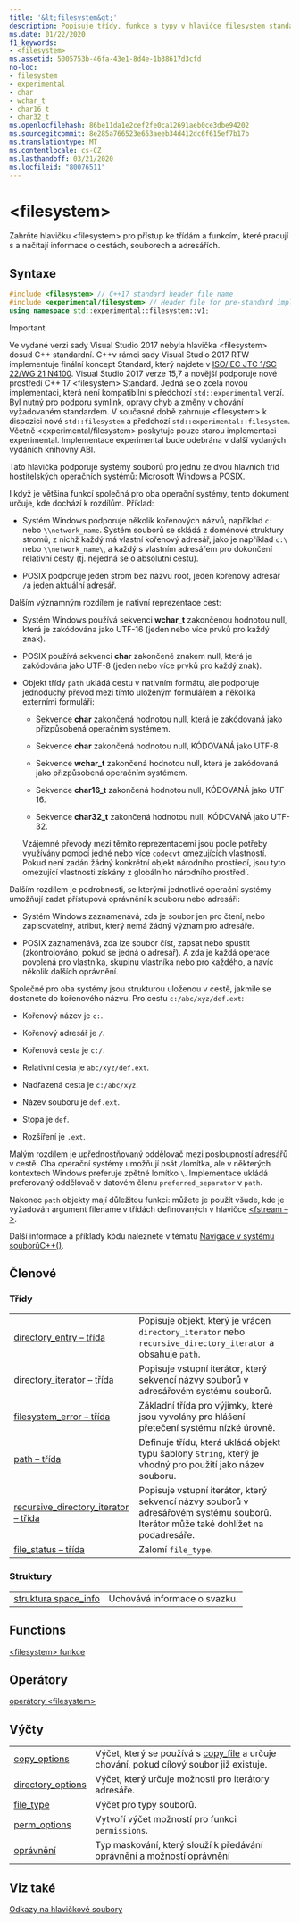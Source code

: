```yaml
---
title: '&lt;filesystem&gt;'
description: Popisuje třídy, funkce a typy v hlavičce filesystem standardní C++ knihovny.
ms.date: 01/22/2020
f1_keywords:
- <filesystem>
ms.assetid: 5005753b-46fa-43e1-8d4e-1b38617d3cfd
no-loc:
- filesystem
- experimental
- char
- wchar_t
- char16_t
- char32_t
ms.openlocfilehash: 86be11da1e2cef2fe0ca12691aeb0ce3dbe94202
ms.sourcegitcommit: 8e285a766523e653aeeb34d412dc6f615ef7b17b
ms.translationtype: MT
ms.contentlocale: cs-CZ
ms.lasthandoff: 03/21/2020
ms.locfileid: "80076511"
---
```

# &lt;filesystem&gt;

Zahrňte hlavičku &lt;filesystem> pro přístup ke třídám a funkcím, které pracují s a načítají informace o cestách, souborech a adresářích.

## <a name="syntax"></a>Syntaxe

```cpp
#include <filesystem> // C++17 standard header file name
#include <experimental/filesystem> // Header file for pre-standard implementation
using namespace std::experimental::filesystem::v1;
```

> [!IMPORTANT]
> Ve vydané verzi sady Visual Studio 2017 nebyla hlavička \<filesystem> dosud C++ standardní. C++v rámci sady Visual Studio 2017 RTW implementuje finální koncept Standard, který najdete v [ISO/IEC JTC 1/SC 22/WG 21 N4100](https://wg21.link/n4100). Visual Studio 2017 verze 15,7 a novější podporuje nové prostředí C++ 17 \<filesystem> Standard.
> Jedná se o zcela novou implementaci, která není kompatibilní s předchozí `std::experimental` verzí. Byl nutný pro podporu symlink, opravy chyb a změny v chování vyžadovaném standardem. V současné době zahrnuje \<filesystem> k dispozici nové `std::filesystem` a předchozí `std::experimental::filesystem`. Včetně \<experimental/filesystem> poskytuje pouze starou implementaci experimental. Implementace experimental bude odebrána v další vydaných vydáních knihovny ABI.

Tato hlavička podporuje systémy souborů pro jednu ze dvou hlavních tříd hostitelských operačních systémů: Microsoft Windows a POSIX.

I když je většina funkcí společná pro oba operační systémy, tento dokument určuje, kde dochází k rozdílům. Příklad:

- Systém Windows podporuje několik kořenových názvů, například `c:` nebo `\\network_name`. Systém souborů se skládá z doménové struktury stromů, z nichž každý má vlastní kořenový adresář, jako je například `c:\` nebo `\\network_name\`, a každý s vlastním adresářem pro dokončení relativní cesty (tj. nejedná se o absolutní cestu).

- POSIX podporuje jeden strom bez názvu root, jeden kořenový adresář `/`a jeden aktuální adresář.

Dalším významným rozdílem je nativní reprezentace cest:

- Systém Windows používá sekvenci **wchar_t** zakončenou hodnotou null, která je zakódována jako UTF-16 (jeden nebo více prvků pro každý znak).

- POSIX používá sekvenci **char** zakončené znakem null, která je zakódována jako UTF-8 (jeden nebo více prvků pro každý znak).

- Objekt třídy `path` ukládá cestu v nativním formátu, ale podporuje jednoduchý převod mezi tímto uloženým formulářem a několika externími formuláři:

  - Sekvence **char** zakončená hodnotou null, která je zakódovaná jako přizpůsobená operačním systémem.

  - Sekvence **char** zakončená hodnotou null, KÓDOVANÁ jako UTF-8.

  - Sekvence **wchar_t** zakončená hodnotou null, která je zakódovaná jako přizpůsobená operačním systémem.

  - Sekvence **char16_t** zakončená hodnotou null, KÓDOVANÁ jako UTF-16.

  - Sekvence **char32_t** zakončená hodnotou null, KÓDOVANÁ jako UTF-32.

  Vzájemné převody mezi těmito reprezentacemi jsou podle potřeby využívány pomocí jedné nebo více `codecvt` omezujících vlastností. Pokud není zadán žádný konkrétní objekt národního prostředí, jsou tyto omezující vlastnosti získány z globálního národního prostředí.

Dalším rozdílem je podrobnosti, se kterými jednotlivé operační systémy umožňují zadat přístupová oprávnění k souboru nebo adresáři:

- Systém Windows zaznamenává, zda je soubor jen pro čtení, nebo zapisovatelný, atribut, který nemá žádný význam pro adresáře.

- POSIX zaznamenává, zda lze soubor číst, zapsat nebo spustit (zkontrolováno, pokud se jedná o adresář). A zda je každá operace povolená pro vlastníka, skupinu vlastníka nebo pro každého, a navíc několik dalších oprávnění.

Společné pro oba systémy jsou strukturou uloženou v cestě, jakmile se dostanete do kořenového názvu. Pro cestu `c:/abc/xyz/def.ext`:

- Kořenový název je `c:`.

- Kořenový adresář je `/`.

- Kořenová cesta je `c:/`.

- Relativní cesta je `abc/xyz/def.ext`.

- Nadřazená cesta je `c:/abc/xyz`.

- Název souboru je `def.ext`.

- Stopa je `def`.

- Rozšíření je `.ext`.

Malým rozdílem je upřednostňovaný oddělovač mezi posloupností adresářů v cestě. Oba operační systémy umožňují psát `/`lomítka, ale v některých kontextech Windows preferuje zpětné lomítko `\`. Implementace ukládá preferovaný oddělovač v datovém členu `preferred_separator` v `path`.

Nakonec `path` objekty mají důležitou funkci: můžete je použít všude, kde je vyžadován argument filename v třídách definovaných v hlavičce [\<fstream – >](fstream.md).

Další informace a příklady kódu naleznete v tématu [Navigace v systému souborůC++()](../standard-library/file-system-navigation.md).

## <a name="members"></a>Členové

### <a name="classes"></a>Třídy

|||
|-|-|
|[directory_entry – třída](../standard-library/directory-entry-class.md)|Popisuje objekt, který je vrácen `directory_iterator` nebo `recursive_directory_iterator` a obsahuje `path`.|
|[directory_iterator – třída](../standard-library/directory-iterator-class.md)|Popisuje vstupní iterátor, který sekvencí názvy souborů v adresářovém systému souborů.|
|[filesystem_error – třída](../standard-library/filesystem-error-class.md)|Základní třída pro výjimky, které jsou vyvolány pro hlášení přetečení systému nízké úrovně.|
|[path – třída](../standard-library/path-class.md)|Definuje třídu, která ukládá objekt typu šablony `String`, který je vhodný pro použití jako název souboru.|
|[recursive_directory_iterator – třída](../standard-library/recursive-directory-iterator-class.md)|Popisuje vstupní iterátor, který sekvencí názvy souborů v adresářovém systému souborů. Iterátor může také dohlížet na podadresáře.|
|[file_status – třída](../standard-library/file-status-class.md)|Zalomí `file_type`.|

### <a name="structs"></a>Struktury

|||
|-|-|
|[struktura space_info](../standard-library/space-info-structure.md)|Uchovává informace o svazku.|

## <a name="functions"></a>Functions

[\<filesystem> funkce](../standard-library/filesystem-functions.md)

## <a name="operators"></a>Operátory

[operátory \<filesystem>](../standard-library/filesystem-operators.md)

## <a name="enumerations"></a>Výčty

|||
|-|-|
|[copy_options](../standard-library/filesystem-enumerations.md#copy_options)|Výčet, který se používá s [copy_file](../standard-library/filesystem-functions.md#copy_file) a určuje chování, pokud cílový soubor již existuje.|
|[directory_options](../standard-library/filesystem-enumerations.md#directory_options)|Výčet, který určuje možnosti pro iterátory adresáře.|
|[file_type](../standard-library/filesystem-enumerations.md#file_type)|Výčet pro typy souborů.|
|[perm_options](../standard-library/filesystem-enumerations.md#perm_options)| Vytvoří výčet možností pro funkci `permissions`. |
|[oprávnění](../standard-library/filesystem-enumerations.md#perms)|Typ maskování, který slouží k předávání oprávnění a možností oprávnění|

## <a name="see-also"></a>Viz také

[Odkazy na hlavičkové soubory](../standard-library/cpp-standard-library-header-files.md)
